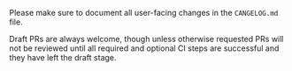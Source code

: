 Please make sure to document all user-facing changes in the `CANGELOG.md` file.

Draft PRs are always welcome, though unless otherwise requested PRs will not be
reviewed until all required and optional CI steps are successful and they have
left the draft stage.
